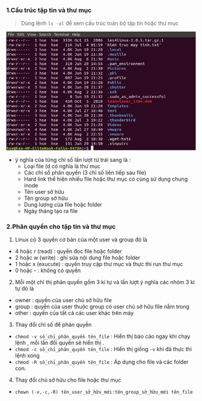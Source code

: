 ### 1.Cấu trúc tập tin và thư mục 

> Dùng lệnh ` ls -al ` để xem cấu trúc toàn bộ tập tin hoặc thư mục 

![](img/8-8_.png)

- ý nghĩa của từng chỉ số lần lượt từ trái sang là :
	- Loại file (d có nghĩa là thư mục 
	- Các chỉ số phân quyền (3 chỉ số liên tiếp sau file)
	- Hard link thể hiện nhiều file hoặc thư mục có cùng sử dụng chung inode 
	- Tên user sở hữu
	- Tên group sở hữu 
	- Dung lượng của file hoặc folder
	- Ngày tháng tạo ra file 
### 2.Phân quyền cho tập tin và thư mục 

1. Linux có 3 quyền cơ bản của một user và group đó là 
- 4 hoặc r (read) : quyền đọc file hoặc folder 
- 2 hoặc w (write) : ghi sửa nội dung file hoặc folder 
- 1 hoặc x (exucute) : quyền truy cập thư mục và thực thi run thư mục 
- 0 hoặc - : không có quyền 

2. Mỗi một chỉ thị phân quyền gồm 3 kí tự và lần lượt ý nghĩa các nhóm 3 kí tự đó là 

- owner : quyền của user chủ sở hữu file 
- group : quyền của user thuộc group có user chủ sở hữu file nằm trong
- other : quyền của tất cả các user khác trên máy 

3. Thay đổi chỉ số để phân quyền 
- ` chmod -v số_chỉ_phân_quyền tên_file ` : Hiển thị báo cáo ngay khi chạy lệnh , mỗi lần đổi quyền sẽ hiển thị .
- ` chmod -c số_chỉ_phân_quyền tên_file ` : Hiển thị giống `-v` khi đã thực thi lệnh xong 
- ` chmod -R số_chỉ_phân_quyền tên_file ` : Áp dụng cho file và các folder con.

4. Thay đổi chủ sở hữu cho file hoặc thư mục 
- `chown (-v,-c,-R) tên_user_sở_hữu_mới:tên_group_sở_hữu_mới tên_file ` 










